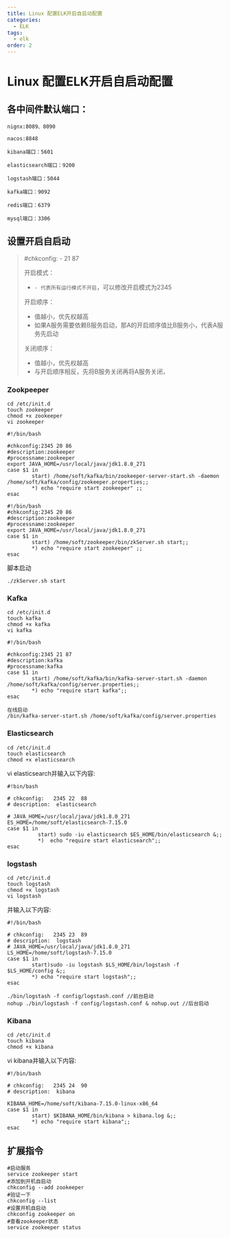 ```yaml
---
title: Linux 配置ELK开启自启动配置
categories: 
  - ELK
tags: 
  - elk
order: 2
---
```




# Linux 配置ELK开启自启动配置

## 各中间件默认端口：

```
nignx:8089、8090

nacos:8848

kibana端口：5601

elasticsearch端口：9200

logstash端口：5044

kafka端口：9092

redis端口：6379

mysql端口：3306
```

## 设置开启自启动

> #chkconfig: - 21 87
>
> 开启模式：
>
> - `- 代表所有运行模式不开启`，可以修改开启模式为2345
>
> 开启顺序：
>
> - 值越小，优先权越高
> - 如果A服务需要依赖B服务启动，那A的开启顺序值比B服务小，代表A服务先启动
>
> 关闭顺序：
>
> - 值越小，优先权越高
> - 与开启顺序相反，先将B服务关闭再将A服务关闭，

### Zookpeeper

```
cd /etc/init.d
touch zookeeper
chmod +x zookeeper
vi zookeeper
```



```shell
#!/bin/bash

#chkconfig:2345 20 86
#description:zookeeper
#processname:zookeeper
export JAVA_HOME=/usr/local/java/jdk1.8.0_271
case $1 in
        start) /home/soft/kafka/bin/zookeeper-server-start.sh -daemon /home/soft/kafka/config/zookeeper.properties;;
        *) echo "require start zookeeper" ;;
esac
```

```shell
#!/bin/bash
#chkconfig:2345 20 86
#description:zookeeper
#processname:zookeeper
export JAVA_HOME=/usr/local/java/jdk1.8.0_271
case $1 in
        start) /home/soft/zookeeper/bin/zkServer.sh start;;
        *) echo "require start zookeeper" ;;
esac
```

脚本启动

```
./zkServer.sh start
```



### Kafka

```
cd /etc/init.d
touch kafka
chmod +x kafka
vi kafka 
```

```shell
#!/bin/bash

#chkconfig:2345 21 87
#description:kafka
#processname:kafka
case $1 in
        start) /home/soft/kafka/bin/kafka-server-start.sh -daemon /home/soft/kafka/config/server.properties;;
        *) echo "require start kafka";;
esac
```

```
在线启动
/bin/kafka-server-start.sh /home/soft/kafka/config/server.properties
```



### Elasticsearch

```
cd /etc/init.d
touch elasticsearch
chmod +x elasticsearch
```

  vi elasticsearch并输入以下内容:

```shell
#!bin/bash
 
# chkconfig:   2345 22  88
# description:  elasticsearch
 
# JAVA_HOME=/usr/local/java/jdk1.8.0_271
ES_HOME=/home/soft/elasticsearch-7.15.0
case $1 in
          start) sudo -iu elasticsearch $ES_HOME/bin/elasticsearch &;;
          *)  echo "require start elasticsearch";;
esac
```



### logstash

```
cd /etc/init.d
touch logstash
chmod +x logstash
vi logstash
```

  并输入以下内容:

```shell
#!/bin/bash
 
# chkconfig:   2345 23  89
# description:  logstash
# JAVA_HOME=/usr/local/java/jdk1.8.0_271
LS_HOME=/home/soft/logstash-7.15.0
case $1 in
        start)sudo -iu logstash $LS_HOME/bin/logstash -f $LS_HOME/config &;;
        *) echo "require start logstash";;
esac
```



```
./bin/logstash -f config/logstash.conf //前台启动
nohup ./bin/logstash -f config/logstash.conf & nohup.out //后台启动
```



### Kibana

```
cd /etc/init.d
touch kibana
chmod +x kibana
```

  vi kibana并输入以下内容:

```shell
#!/bin/bash
 
# chkconfig:   2345 24  90
# description:  kibana
 
KIBANA_HOME=/home/soft/kibana-7.15.0-linux-x86_64
case $1 in
        start) $KIBANA_HOME/bin/kibana > kibana.log &;;
        *) echo "require start kibana";;
esac
```



## 扩展指令

```
#启动服务
service zookeeper start
#添加到开机自启动
chkconfig --add zookeeper
#验证一下
chkconfig --list
#设置开机自启动
chkconfig zookeeper on
#查看zookeeper状态
service zookeeper status
```

